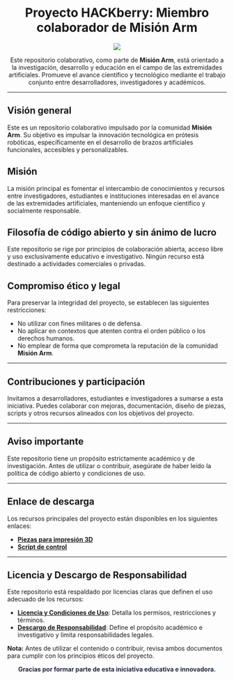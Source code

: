 <h1 align="center">Proyecto HACKberry: Miembro colaborador de Misión Arm</h1>

<p align="center">
  <a href="https://github.com/DenverCoder1/readme-typing-svg">
    <img src="https://readme-typing-svg.herokuapp.com?font=Fira+Code&color=16A34A&size=24&center=true&vCenter=true&width=800&height=60&lines=Innovaci%C3%B3n+en+pr%C3%B3tesis+rob%C3%B3ticas;Colaboraci%C3%B3n+acad%C3%A9mica+abierta;Desarrollo+de+extremidades+artificiales;Conocimiento+libre+y+sin+%C3%A1nimo+de+lucro;Compromiso+%C3%A9tico+y+legal"/>
  </a>
</p>

<p align="center">
  Este repositorio colaborativo, como parte de <strong>Misión Arm</strong>, está orientado a la investigación, desarrollo y educación en el campo de las extremidades artificiales. Promueve el avance científico y tecnológico mediante el trabajo conjunto entre desarrolladores, investigadores y académicos.
</p>

---

## Visión general

Este es un repositorio colaborativo impulsado por la comunidad <strong>Misión Arm</strong>. Su objetivo es impulsar la innovación tecnológica en prótesis robóticas, específicamente en el desarrollo de brazos artificiales funcionales, accesibles y personalizables.

## Misión

La misión principal es fomentar el intercambio de conocimientos y recursos entre investigadores, estudiantes e instituciones interesadas en el avance de las extremidades artificiales, manteniendo un enfoque científico y socialmente responsable.

## Filosofía de código abierto y sin ánimo de lucro

Este repositorio se rige por principios de colaboración abierta, acceso libre y uso exclusivamente educativo e investigativo. Ningún recurso está destinado a actividades comerciales o privadas.

## Compromiso ético y legal

Para preservar la integridad del proyecto, se establecen las siguientes restricciones:

- No utilizar con fines militares o de defensa.
- No aplicar en contextos que atenten contra el orden público o los derechos humanos.
- No emplear de forma que comprometa la reputación de la comunidad <strong>Misión Arm</strong>.

---

## Contribuciones y participación

Invitamos a desarrolladores, estudiantes e investigadores a sumarse a esta iniciativa. Puedes colaborar con mejoras, documentación, diseño de piezas, scripts y otros recursos alineados con los objetivos del proyecto.

---

## Aviso importante

Este repositorio tiene un propósito estrictamente académico y de investigación. Antes de utilizar o contribuir, asegúrate de haber leído la política de código abierto y condiciones de uso.

---

## Enlace de descarga

Los recursos principales del proyecto están disponibles en los siguientes enlaces:

- <a href="https://cienciatecnologiayfuturo.blogspot.com/2023/11/hackberry-una-protesis-robotica-de.html"><strong>Piezas para impresión 3D</strong></a>
- <a href="https://github.com/eduardoleon9010/Hackberry-hand/blob/main/script.md"><strong>Script de control</strong></a>

---

## Licencia y Descargo de Responsabilidad

Este repositorio está respaldado por licencias claras que definen el uso adecuado de los recursos:

- <a href="https://github.com/eduardoleon9010/mano_mioelectrica/blob/main/licencia.md"><strong>Licencia y Condiciones de Uso</strong></a>: Detalla los permisos, restricciones y términos.
- <a href="https://github.com/eduardoleon9010/mano_mioelectrica/blob/main/descargo.md"><strong>Descargo de Responsabilidad</strong></a>: Define el propósito académico e investigativo y limita responsabilidades legales.

<p><strong>Nota:</strong> Antes de utilizar el contenido o contribuir, revisa ambos documentos para cumplir con los principios éticos del proyecto.</p>

<p align="center" style="font-weight:bold; color:#1e293b;">Gracias por formar parte de esta iniciativa educativa e innovadora.</p>
